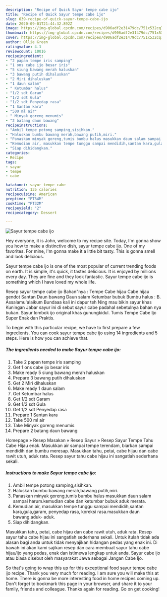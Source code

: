 ```yaml
---
description: "Recipe of Quick Sayur tempe cabe ijo"
title: "Recipe of Quick Sayur tempe cabe ijo"
slug: 639-recipe-of-quick-sayur-tempe-cabe-ijo
date: 2020-09-01T21:44:32.892Z
image: https://img-global.cpcdn.com/recipes/d906adf2e31479dc/751x532cq70/sayur-tempe-cabe-ijo-foto-resep-utama.jpg
thumbnail: https://img-global.cpcdn.com/recipes/d906adf2e31479dc/751x532cq70/sayur-tempe-cabe-ijo-foto-resep-utama.jpg
cover: https://img-global.cpcdn.com/recipes/d906adf2e31479dc/751x532cq70/sayur-tempe-cabe-ijo-foto-resep-utama.jpg
author: Ollie Green
ratingvalue: 4.1
reviewcount: 10016
recipeingredient:
- "2 papan tempe iris samping"
- "1 ons cabe ijo besar iris"
- "5 siung bawang merah haluskan"
- "3 bawang putih dihaluskan"
- "2 Miri dihaluskan"
- "1 daun salam"
- " Ketumbar halus"
- "1/2 sdt Garam"
- "1/2 sdt Gula"
- "1/2 sdt Penyedap rasa"
- "1 Santan kara"
- "500 ml air"
- " Minyak goreng menumis"
- "2 batang daun bawang"
recipeinstructions:
- "Ambil tempe potong samping,sisihkan."
- "Haluskan bumbu bawang merah,bawang putih,miri."
- "Panaskan minyak goreng,tumis bumbu halus masukkan daun salam sampai harum.kemudian cabe dan ketumbar bubuk aduk merata."
- "Kemudian air, masukkan tempe tunggu sampai mendidih,santan kara,gula,garam, penyedap rasa, koreksi rasa.masukkan daun bawang.aduk- aduk."
- "Siap dihidangkan."
categories:
- Recipe
tags:
- sayur
- tempe
- cabe

katakunci: sayur tempe cabe 
nutrition: 135 calories
recipecuisine: American
preptime: "PT34M"
cooktime: "PT32M"
recipeyield: "2"
recipecategory: Dessert

---
```



![Sayur tempe cabe ijo](https://img-global.cpcdn.com/recipes/d906adf2e31479dc/751x532cq70/sayur-tempe-cabe-ijo-foto-resep-utama.jpg)

Hey everyone, it is John, welcome to my recipe site. Today, I'm gonna show you how to make a distinctive dish, sayur tempe cabe ijo. One of my favorites. For mine, I'm gonna make it a little bit tasty. This is gonna smell and look delicious.

Sayur tempe cabe ijo is one of the most popular of current trending foods on earth. It is simple, it's quick, it tastes delicious. It is enjoyed by millions every day. They are fine and they look fantastic. Sayur tempe cabe ijo is something which I have loved my whole life.

Resep sayur tempe cabe ijo Bahan&#34;nya : Tempe Cabe hijau Cabe hijau gendot Santan Daun bawang Daun salam Ketumbar bubuk Bumbu halus : B. Assalamu&#39;alaikum Bundaaa kali ini dapur teh Ning mau bikin sayur khas Kuningan Jabar sayur ini di sebut sayur cabe padahal sebetulnya bahan nya bukan. Sayur lombok ijo original khas gunungkidul. Tumis Tempe Cabe Ijo Super Enak dan Praktis.


To begin with this particular recipe, we have to first prepare a few ingredients. You can cook sayur tempe cabe ijo using 14 ingredients and 5 steps. Here is how you can achieve that.

<!--inarticleads1-->

##### The ingredients needed to make Sayur tempe cabe ijo:

1. Take 2 papan tempe iris samping
1. Get 1 ons cabe ijo besar iris
1. Make ready 5 siung bawang merah haluskan
1. Prepare 3 bawang putih dihaluskan
1. Get 2 Miri dihaluskan
1. Make ready 1 daun salam
1. Get  Ketumbar halus
1. Get 1/2 sdt Garam
1. Get 1/2 sdt Gula
1. Get 1/2 sdt Penyedap rasa
1. Prepare 1 Santan kara
1. Take 500 ml air
1. Take  Minyak goreng menumis
1. Prepare 2 batang daun bawang


Homepage » Resep Masakan » Resep Sayur » Resep Sayur Tempe Tahu Cabe Hijau enak. Masukkan air sampai tempe terendam, biarkan sampai mendidih dan bumbu meresap. Masukkan tahu, petai, cabe hijau dan cabe rawit utuh, aduk rata. Resep sayur tahu cabe hijau ini sangatlah sederhana sekali. 

<!--inarticleads2-->

##### Instructions to make Sayur tempe cabe ijo:

1. Ambil tempe potong samping,sisihkan.
1. Haluskan bumbu bawang merah,bawang putih,miri.
1. Panaskan minyak goreng,tumis bumbu halus masukkan daun salam sampai harum.kemudian cabe dan ketumbar bubuk aduk merata.
1. Kemudian air, masukkan tempe tunggu sampai mendidih,santan kara,gula,garam, penyedap rasa, koreksi rasa.masukkan daun bawang.aduk- aduk.
1. Siap dihidangkan.


Masukkan tahu, petai, cabe hijau dan cabe rawit utuh, aduk rata. Resep sayur tahu cabe hijau ini sangatlah sederhana sekali. Untuk itulah tidak ada alasan bagi anda untuk tidak menyajikan hidangan pedas yang enak ini. Di bawah ini akan kami sajikan resep dan cara membuat sayur tahu cabe hijau/ijo yang pedas, enak dan istimewa lengkap untuk anda. Sayur cabe ijo atau biasa disebut oleh masyarakat Jawa sebagai Jangan Cabe Ijo. 

So that's going to wrap this up for this exceptional food sayur tempe cabe ijo recipe. Thank you very much for reading. I am sure you will make this at home. There is gonna be more interesting food in home recipes coming up. Don't forget to bookmark this page in your browser, and share it to your family, friends and colleague. Thanks again for reading. Go on get cooking!
